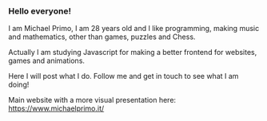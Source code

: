 ### Hello everyone!

I am Michael Primo, I am 28 years old and I like programming, making music and mathematics, other than games, puzzles and Chess.

Actually I am studying Javascript for making a better frontend for websites, games and animations.

Here I will post what I do. Follow me and get in touch to see what I am doing! 

Main website with a more visual presentation here: https://www.michaelprimo.it/
